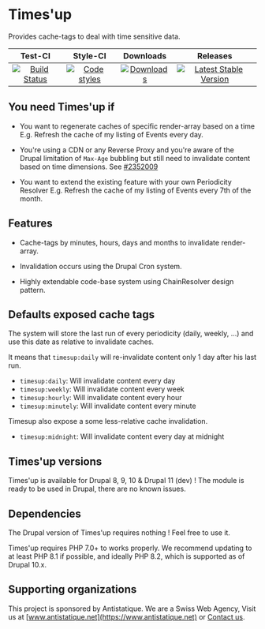 # Times'up

Provides cache-tags to deal with time sensitive data.

|       Test-CI        |        Style-CI         |                                                                      Downloads                                                                       |                                                                      Releases                                                                       |
|:----------------------:|:-----------------------:|:----------------------------------------------------------------------------------------------------------------------------------------------------:|:---------------------------------------------------------------------------------------------------------------------------------------------------:|
| [![Build Status](https://github.com/antistatique/drupal-timesup/actions/workflows/ci.yml/badge.svg)](https://github.com/antistatique/drupal-timesup/actions/workflows/ci.yml) | [![Code styles](https://github.com/antistatique/drupal-timesup/actions/workflows/styles.yml/badge.svg)](https://github.com/antistatique/drupal-timesup/actions/workflows/styles.yml) | [![Downloads](https://img.shields.io/badge/downloads-2.0.1-green.svg?style=flat-square)](https://ftp.drupal.org/files/projects/timesup-2.0.1.tar.gz) | [![Latest Stable Version](https://img.shields.io/badge/release-v2.0.1-blue.svg?style=flat-square)](https://www.drupal.org/project/timesup/releases) |

## You need Times'up if

- You want to regenerate caches of specific render-array based on a time
E.g. Refresh the cache of my listing of Events every day.

- You're using a CDN or any Reverse Proxy and you're aware of the Drupal
limitation of `Max-Age` bubbling but still need to invalidate content based on
time dimensions. See [#2352009](https://www.drupal.org/project/drupal/issues/2352009)

- You want to extend the existing feature with your own Periodicity Resolver
E.g. Refresh the cache of my listing of Events every 7th of the month.

## Features

* Cache-tags by minutes, hours, days and months to invalidate render-array.

* Invalidation occurs using the Drupal Cron system.

* Highly extendable code-base system using ChainResolver design pattern.

## Defaults exposed cache tags

The system will store the last run of every periodicity (daily, weekly, ...)
and use this date as relative to invalidate caches.

It means that `timesup:daily` will re-invalidate content only 1 day after his
last run.

* `timesup:daily`: Will invalidate content every day
* `timesup:weekly`: Will invalidate content every week
* `timesup:hourly`: Will invalidate content every hour
* `timesup:minutely`: Will invalidate content every minute

Timesup also expose a some less-relative cache invalidation.

* `timesup:midnight`: Will invalidate content every day at midnight

## Times'up versions

Times'up is available for Drupal 8, 9, 10 & Drupal 11 (dev) !
The module is ready to be used in Drupal, there are no known issues.

## Dependencies

The Drupal version of Times'up requires nothing !
Feel free to use it.

Times'up requires PHP 7.0+ to works properly. We recommend updating to at least
PHP 8.1 if possible, and ideally PHP 8.2, which is supported as of Drupal 10.x.

## Supporting organizations

This project is sponsored by Antistatique. We are a Swiss Web Agency,
Visit us at [www.antistatique.net](https://www.antistatique.net) or
[Contact us](mailto:info@antistatique.net).
